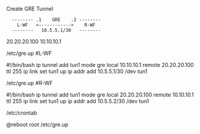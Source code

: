 
Create GRE Tunnel
      
      -------- .1    GRE    .2 --------
        L-WF   <------------>    R-WF
      --------   10.5.5.1/30   --------
20.20.20.100                     10.10.10.1 




/etc/gre.up
#L-WF

#!/bin/bash
ip tunnel add tun1 mode gre local 10.10.10.1 remote  20.20.20.100 ttl 255
ip link set tun1 up
ip addr add 10.5.5.1/30 /dev tun1

/etc/gre.up
#R-WF

#!/bin/bash
ip tunnel add tun1 mode gre local 20.20.20.100 remote 10.10.10.1 ttl 255
ip link set tun1 up
ip addr add 10.5.5.2/30 /dev tun1


/etc/crontab


@reboot  root  /etc/gre.up
